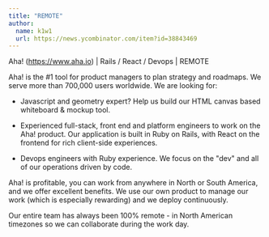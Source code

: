 ```yaml
---
title: "REMOTE"
author:
  name: k1w1
  url: https://news.ycombinator.com/item?id=38843469
---
```

Aha! (<a href="https:&#x2F;&#x2F;www.aha.io" rel="nofollow">https:&#x2F;&#x2F;www.aha.io</a>) | Rails &#x2F; React &#x2F; Devops | REMOTE

Aha! is the #1 tool for product managers to plan strategy and roadmaps. We serve more than 700,000 users worldwide. We are looking for:

* Javascript and geometry expert? Help us build our HTML canvas based whiteboard &amp; mockup tool.

* Experienced full-stack, front end and platform engineers to work on the Aha! product. Our application is built in Ruby on Rails, with React on the frontend for rich client-side experiences.

* Devops engineers with Ruby experience. We focus on the &quot;dev&quot; and all of our operations driven by code.

Aha! is profitable, you can work from anywhere in North or South America, and we offer excellent benefits. We use our own product to manage our work (which is especially rewarding) and we deploy continuously.

Our entire team has always been 100% remote - in North American timezones so we can collaborate during the work day.
